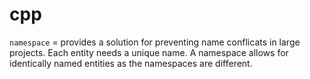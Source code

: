 # cpp

`namespace` = provides a solution for preventing name conflicats in 
large projects. Each entity needs a unique name.
A namespace allows for identically named entities as the namespaces are different.
